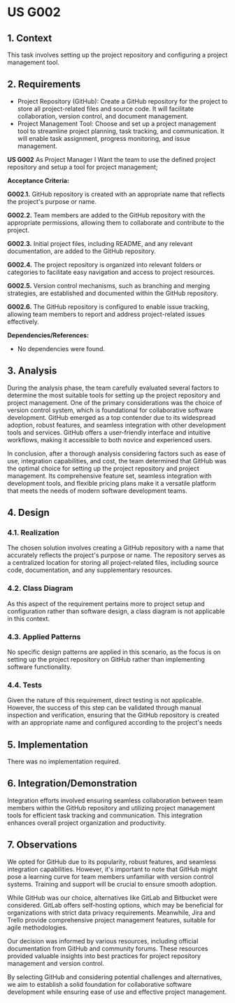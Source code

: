 # US G002

## 1. Context

This task involves setting up the project repository and 
configuring a project management tool.

## 2. Requirements

* Project Repository (GitHub): Create a GitHub repository for the project to store all project-related files
and source code. It will facilitate collaboration, version control, and document management. 
* Project Management Tool: Choose and set up a project management tool to streamline project planning, 
task tracking, and communication. It will enable task assignment, progress monitoring, and issue management.

**US G002** As Project Manager I Want the team to use the defined project 
repository and setup a tool for project management;

**Acceptance Criteria:**

**G002.1.** GitHub repository is created with an appropriate name that reflects the project's purpose or name.

**G002.2.** Team members are added to the GitHub repository with the appropriate permissions, allowing them to collaborate and contribute to the project.

**G002.3.** Initial project files, including README, and any relevant documentation, are added to the GitHub repository.

**G002.4.** The project repository is organized into relevant folders or categories to facilitate easy navigation and access to project resources.

**G002.5.** Version control mechanisms, such as branching and merging strategies, are established and documented within the GitHub repository.

**G002.6.** The GitHub repository is configured to enable issue tracking, allowing team members to report and address project-related issues effectively.

**Dependencies/References:**

- No dependencies were found.

## 3. Analysis

During the analysis phase, the team carefully evaluated several factors to determine the most suitable tools for setting 
up the project repository and project management. 
One of the primary considerations was the choice of version control system,
which is foundational for collaborative software development. 
GitHub emerged as a top contender due to its widespread adoption, robust features, 
and seamless integration with other development tools and services.
GitHub offers a user-friendly interface and intuitive workflows, 
making it accessible to both novice and experienced users.

In conclusion, after a thorough analysis considering factors such as ease of use, integration capabilities, and cost, 
the team determined that GitHub was the optimal choice for setting up the project repository and project management.
Its comprehensive feature set, seamless integration with development tools, and flexible pricing plans make it a versatile 
platform that meets the needs of modern software development teams.

## 4. Design

### 4.1. Realization

The chosen solution involves creating a GitHub repository with a name that accurately reflects the project's purpose or name. 
The repository serves as a centralized location for storing all project-related files, including source code, documentation,
and any supplementary resources.

### 4.2. Class Diagram

As this aspect of the requirement pertains more to project setup and configuration rather than software design, 
a class diagram is not applicable in this context.

### 4.3. Applied Patterns

No specific design patterns are applied in this scenario, as the focus is on setting up the project repository on 
GitHub rather than implementing software functionality.

### 4.4. Tests
Given the nature of this requirement, direct testing is not applicable. 
However, the success of this step can be validated through manual inspection and verification,
ensuring that the GitHub repository is created with an appropriate name and configured according to the project's needs

## 5. Implementation

There was no implementation required.

## 6. Integration/Demonstration
Integration efforts involved ensuring seamless collaboration between team members 
within the GitHub repository and utilizing project management tools for efficient 
task tracking and communication. 
This integration enhances overall project organization and productivity.

## 7. Observations

We opted for GitHub due to its popularity, robust features, and seamless integration capabilities.
However, it's important to note that GitHub might pose a learning curve for team members unfamiliar with version control systems.
Training and support will be crucial to ensure smooth adoption.

While GitHub was our choice, alternatives like GitLab and Bitbucket were considered.
GitLab offers self-hosting options, which may be beneficial for organizations with strict data privacy requirements.
Meanwhile, Jira and Trello provide comprehensive project management features, suitable for agile methodologies.

Our decision was informed by various resources, including official documentation from GitHub and community forums.
These resources provided valuable insights into best practices for project repository management and version control.

By selecting GitHub and considering potential challenges and alternatives, we aim to establish a solid foundation for
collaborative software development while ensuring ease of use and effective project management.
